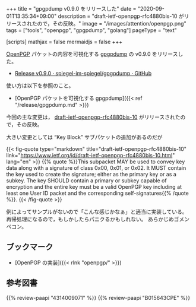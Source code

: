 +++
title = "gpgpdump v0.9.0 をリリースした"
date =  "2020-09-01T13:35:34+09:00"
description = "draft-ietf-openpgp-rfc4880bis-10 がリリースされたので，その反映。"
image = "/images/attention/openpgp.png"
tags = ["tools", "openpgp", "gpgpdump", "golang"]
pageType = "text"

[scripts]
  mathjax = false
  mermaidjs = false
+++

[OpenPGP] パケットの内容を可視化する [gpgpdump] の v0.9.0 をリリースした。

- [Release v0.9.0 · spiegel-im-spiegel/gpgpdump · GitHub](https://github.com/spiegel-im-spiegel/gpgpdump/releases/tag/v0.9.0)

使い方は以下を参照のこと。

- [OpenPGP パケットを可視化する gpgpdump]({{< ref "/release/gpgpdump.md" >}})

今回の主な変更は， [draft-ietf-openpgp-rfc4880bis-10](https://datatracker.ietf.org/doc/draft-ietf-openpgp-rfc4880bis/10/ "draft-ietf-openpgp-rfc4880bis-10 - OpenPGP Message Format") がリリースされたので，その反映。

大きい変更としては “Key Block” サブパケットの追加があるのだが

{{< fig-quote type="markdown" title="draft-ietf-openpgp-rfc4880bis-10" link="https://www.ietf.org/id/draft-ietf-openpgp-rfc4880bis-10.html" lang="en" >}}
{{% quote %}}This subpacket MAY be used to convey key data along with a signature of class 0x00, 0x01, or 0x02. It MUST contain the key used to create the signature; either as the primary key or as a subkey. The key SHOULD contain a primary or subkey capable of encryption and the entire key must be a valid OpenPGP key including at least one User ID packet and the corresponding self-signatures{{% /quote %}}.
{{< /fig-quote >}}

例によってサンプルがないので「こんな感じかなぁ」と適当に実装している。
再帰処理になるので，もしかしたらパニクるかもしれない。
あらかじめゴメンペコン。


## ブックマーク

- [OpenPGP の実装]({{< rlnk "openpgp/" >}})

[gpgpdump]: https://github.com/spiegel-im-spiegel/gpgpdump "spiegel-im-spiegel/gpgpdump: OpenPGP packet visualizer"
[OpenPGP]: http://openpgp.org/
[RFC 4880]: https://tools.ietf.org/html/rfc4880
[RFC 4880bis]: https://datatracker.ietf.org/doc/draft-ietf-openpgp-rfc4880bis/
[Go]: https://golang.org/ "The Go Programming Language"

## 参考図書

{{% review-paapi "4314009071" %}} <!-- 暗号化 プライバシーを救った反乱者たち -->
{{% review-paapi "B015643CPE" %}} <!-- 暗号技術入門 第3版 -->
